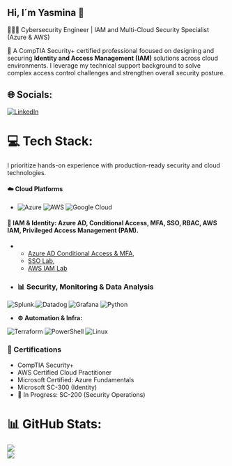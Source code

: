 ## Hi, I´m Yasmina 👋


👩🏻‍💻 Cybersecurity Engineer | IAM and Multi-Cloud Security Specialist (Azure & AWS)<br/>

💭 A CompTIA Security+ certified  professional focused on designing and securing **Identity and Access Management (IAM)** solutions across cloud environments. I leverage my technical support background to solve complex access control challenges and strengthen overall security posture.

## 🌐 Socials:
[![LinkedIn](https://img.shields.io/badge/LinkedIn-%230077B5.svg?logo=linkedin&logoColor=white)](https://linkedin.com/in/www.linkedin.com/in/yasmina-g-p-227576a) 

# 💻 Tech Stack:

I prioritize hands-on experience with production-ready security and cloud technologies.

#### ☁️ Cloud Platforms
- ![Azure](https://img.shields.io/badge/Azure-0078D4?style=for-the-badge&logo=microsoft-azure&logoColor=white) 
![AWS](https://img.shields.io/badge/AWS-232F3E?style=for-the-badge&logo=amazon-aws&logoColor=white) 
![Google Cloud](https://img.shields.io/badge/Google_Cloud-4285F4?style=for-the-badge&logo=google-cloud&logoColor=white)

#### 🔐 IAM & Identity: Azure AD, Conditional Access, MFA, SSO, RBAC, AWS IAM, Privileged Access Management (PAM).
- 
  - [Azure AD Conditional Access & MFA](https://github.com/tuusuario/cybersecurity-iam-labs/tree/main/01-azure-ad-conditional-access),  
  - [SSO Lab](https://github.com/tuusuario/cybersecurity-iam-labs/tree/main/02-azure-ad-sso),  
  - [AWS IAM Lab](https://github.com/tuusuario/cybersecurity-iam-labs/tree/main/04-iam-multicloud)


- ### 📊 Security, Monitoring & Data Analysis
![Splunk](https://img.shields.io/badge/Splunk-000000?style=for-the-badge&logo=Splunk&logoColor=white).![Datadog](https://img.shields.io/badge/datadog-%23632CA6.svg?style=for-the-badge&logo=datadog&logoColor=white) ![Grafana](https://img.shields.io/badge/grafana-%23F46800.svg?style=for-the-badge&logo=grafana&logoColor=white) ![Python](https://img.shields.io/badge/python-3670A0?style=for-the-badge&logo=python&logoColor=ffdd54)


- **⚙️ Automation & Infra:** <br/>


![Terraform](https://img.shields.io/badge/Terraform-844FBA?style=for-the-badge&logo=terraform&logoColor=white)
![PowerShell](https://img.shields.io/badge/PowerShell-5391FE?style=for-the-badge&logo=powershell&logoColor=white)
![Linux](https://img.shields.io/badge/Linux-FCC624?style=for-the-badge&logo=linux&logoColor=black)


### 🧾 Certifications

- CompTIA Security+
- AWS Certified Cloud Practitioner
- Microsoft Certified: Azure Fundamentals
- Microsoft SC-300 (Identity)
- 🎯 In Progress: SC-200 (Security Operations)

# 📊 GitHub Stats:
![](https://github-readme-stats.vercel.app/api?username=yaz29&theme=radical&hide_border=false&include_all_commits=true&count_private=true)<br/>
![](https://nirzak-streak-stats.vercel.app/?user=yaz29&theme=radical&hide_border=false)<br/>


